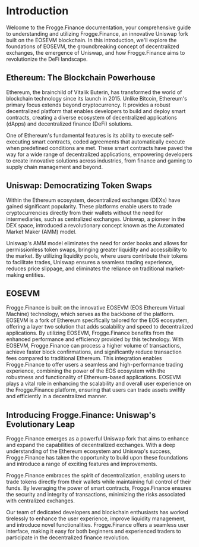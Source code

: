 # Introduction

Welcome to the Frogge.Finance documentation, your comprehensive guide to understanding and utilizing Frogge.Finance, an innovative Uniswap fork built on the EOSEVM blockchain. In this introduction, we'll explore the foundations of EOSEVM, the groundbreaking concept of decentralized exchanges, the emergence of Uniswap, and how Frogge.Finance aims to revolutionize the DeFi landscape.

## Ethereum: The Blockchain Powerhouse

Ethereum, the brainchild of Vitalik Buterin, has transformed the world of blockchain technology since its launch in 2015. Unlike Bitcoin, Ethereum's primary focus extends beyond cryptocurrency. It provides a robust decentralized platform that enables developers to build and deploy smart contracts, creating a diverse ecosystem of decentralized applications (dApps) and decentralized finance (DeFi) solutions.

One of Ethereum's fundamental features is its ability to execute self-executing smart contracts, coded agreements that automatically execute when predefined conditions are met. These smart contracts have paved the way for a wide range of decentralized applications, empowering developers to create innovative solutions across industries, from finance and gaming to supply chain management and beyond.

## Uniswap: Democratizing Token Swaps

Within the Ethereum ecosystem, decentralized exchanges (DEXs) have gained significant popularity. These platforms enable users to trade cryptocurrencies directly from their wallets without the need for intermediaries, such as centralized exchanges. Uniswap, a pioneer in the DEX space, introduced a revolutionary concept known as the Automated Market Maker (AMM) model.

Uniswap's AMM model eliminates the need for order books and allows for permissionless token swaps, bringing greater liquidity and accessibility to the market. By utilizing liquidity pools, where users contribute their tokens to facilitate trades, Uniswap ensures a seamless trading experience, reduces price slippage, and eliminates the reliance on traditional market-making entities.

## EOSEVM

Frogge.Finance is built on the innovative EOSEVM (EOS Ethereum Virtual Machine) technology, which serves as the backbone of the platform. EOSEVM is a fork of Ethereum specifically tailored for the EOS ecosystem, offering a layer two solution that adds scalability and speed to decentralized applications. By utilizing EOSEVM, Frogge.Finance benefits from the enhanced performance and efficiency provided by this technology. With EOSEVM, Frogge.Finance can process a higher volume of transactions, achieve faster block confirmations, and significantly reduce transaction fees compared to traditional Ethereum. This integration enables Frogge.Finance to offer users a seamless and high-performance trading experience, combining the power of the EOS ecosystem with the robustness and functionality of Ethereum-based applications. EOSEVM plays a vital role in enhancing the scalability and overall user experience on the Frogge.Finance platform, ensuring that users can trade assets swiftly and efficiently in a decentralized manner.

## Introducing Frogge.Finance: Uniswap's Evolutionary Leap

Frogge.Finance emerges as a powerful Uniswap fork that aims to enhance and expand the capabilities of decentralized exchanges. With a deep understanding of the Ethereum ecosystem and Uniswap's success, Frogge.Finance has taken the opportunity to build upon these foundations and introduce a range of exciting features and improvements.

Frogge.Finance embraces the spirit of decentralization, enabling users to trade tokens directly from their wallets while maintaining full control of their funds. By leveraging the power of smart contracts, Frogge.Finance ensures the security and integrity of transactions, minimizing the risks associated with centralized exchanges.

Our team of dedicated developers and blockchain enthusiasts has worked tirelessly to enhance the user experience, improve liquidity management, and introduce novel functionalities. Frogge.Finance offers a seamless user interface, making it easy for both beginners and experienced traders to participate in the decentralized finance revolution.

